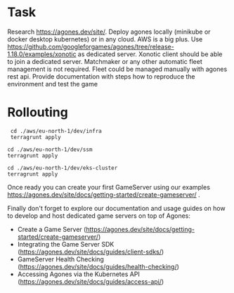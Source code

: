 # Task

Research https://agones.dev/site/. Deploy agones locally (minikube or docker desktop kubernetes) or in any cloud. AWS is a big plus. Use https://github.com/googleforgames/agones/tree/release-1.18.0/examples/xonotic as dedicated server. Xonotic client should be able to join a dedicated server. Matchmaker or any other automatic fleet management is not required. Fleet could be managed manually with agones rest api. Provide documentation with steps how to reproduce the environment and test the game


# Rollouting
```
 cd ./aws/eu-north-1/dev/infra
 terragrunt apply
```
```
cd ./aws/eu-north-1/dev/ssm
terragrunt apply
```
```
cd ./aws/eu-north-1/dev/eks-cluster
terragrunt apply
```




Once ready you can create your first GameServer using our examples https://agones.dev/site/docs/getting-started/create-gameserver/ .

Finally don't forget to explore our documentation and usage guides on how to develop and host dedicated game servers on top of Agones:

 - Create a Game Server (https://agones.dev/site/docs/getting-started/create-gameserver/)
 - Integrating the Game Server SDK (https://agones.dev/site/docs/guides/client-sdks/)
 - GameServer Health Checking (https://agones.dev/site/docs/guides/health-checking/)
 - Accessing Agones via the Kubernetes API (https://agones.dev/site/docs/guides/access-api/)
